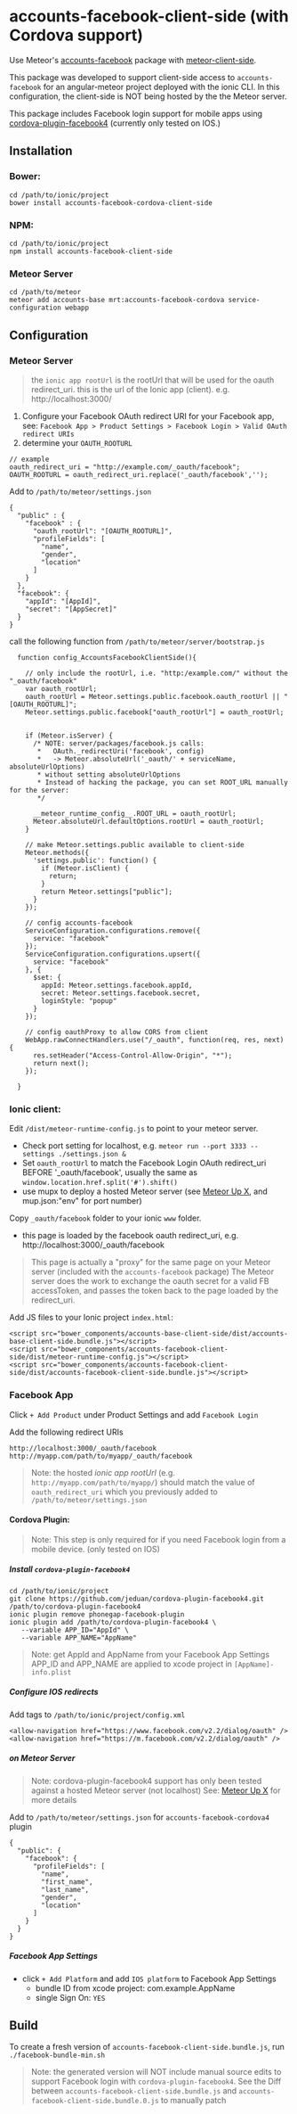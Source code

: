 # accounts-facebook-client-side (with Cordova support)

Use Meteor's [accounts-facebook][meteor-accounts] package with [meteor-client-side][meteor-client-side].

This package was developed to support client-side access to `accounts-facebook` for an angular-meteor project deployed with the ionic CLI. In this configuration, the client-side is NOT being hosted by the the Meteor server.

This package includes Facebook login support for mobile apps using [cordova-plugin-facebook4][cordova-plugin-facebook4] (currently only tested on IOS.)

## Installation

### Bower:
```
cd /path/to/ionic/project
bower install accounts-facebook-cordova-client-side
```

### NPM:
```
cd /path/to/ionic/project
npm install accounts-facebook-client-side
```

### Meteor Server
```
cd /path/to/meteor
meteor add accounts-base mrt:accounts-facebook-cordova service-configuration webapp
```


## Configuration

### Meteor Server
> the `ionic app rootUrl` is the rootUrl that will be used for the oauth redirect_uri.
> this is the url of the Ionic app (client). e.g. http://localhost:3000/

1. Configure your Facebook OAuth redirect URI for your Facebook app, see: `Facebook App > Product Settings > Facebook Login > Valid OAuth redirect URIs`
1. determine your `OAUTH_ROOTURL`

```
// example
oauth_redirect_uri = "http://example.com/_oauth/facebook";
OAUTH_ROOTURL = oauth_redirect_uri.replace('_oauth/facebook','');
```


Add to `/path/to/meteor/settings.json`
```
{
  "public" : {
    "facebook" : {
      "oauth_rootUrl": "[OAUTH_ROOTURL]",
      "profileFields": [
        "name",
        "gender",
        "location"
      ]
    }
  },
  "facebook": {
    "appId": "[AppId]",
    "secret": "[AppSecret]"
  }
}
```


call the following function from `/path/to/meteor/server/bootstrap.js`
```
  function config_AccountsFacebookClientSide(){

    // only include the rootUrl, i.e. "http:/example.com/" without the "_oauth/facebook"
    var oauth_rootUrl;
    oauth_rootUrl = Meteor.settings.public.facebook.oauth_rootUrl || "[OAUTH_ROOTURL]";
    Meteor.settings.public.facebook["oauth_rootUrl"] = oauth_rootUrl;


    if (Meteor.isServer) {
      /* NOTE: server/packages/facebook.js calls:
       *   OAuth._redirectUri('facebook', config)
       *   -> Meteor.absoluteUrl('_oauth/' + serviceName, absoluteUrlOptions)
       * without setting absoluteUrlOptions
       * Instead of hacking the package, you can set ROOT_URL manually for the server:
       */

      __meteor_runtime_config__.ROOT_URL = oauth_rootUrl;
      Meteor.absoluteUrl.defaultOptions.rootUrl = oauth_rootUrl;
    }

    // make Meteor.settings.public available to client-side
    Meteor.methods({
      'settings.public': function() {
        if (Meteor.isClient) {
          return;
        }
        return Meteor.settings["public"];
      }
    });

    // config accounts-facebook
    ServiceConfiguration.configurations.remove({
      service: "facebook"
    });
    ServiceConfiguration.configurations.upsert({
      service: "facebook"
    }, {
      $set: {
        appId: Meteor.settings.facebook.appId,
        secret: Meteor.settings.facebook.secret,
        loginStyle: "popup"
      }
    });

    // config oauthProxy to allow CORS from client
    WebApp.rawConnectHandlers.use("/_oauth", function(req, res, next) {
      res.setHeader("Access-Control-Allow-Origin", "*");
      return next();
    });

  }
```



### Ionic client:

Edit `/dist/meteor-runtime-config.js` to point to your meteor server. 
- Check port setting for localhost, e.g. `meteor run --port 3333 --settings ./settings.json &`
- Set `oauth_rootUrl` to match the Facebook Login OAuth redirect_uri BEFORE '_oauth/facebook', usually the same as `window.location.href.split('#').shift()`
- use mupx to deploy a hosted Meteor server (see [Meteor Up X][mupx], and mup.json:"env" for port number)

Copy `_oauth/facebook` folder to your ionic `www` folder.
- this page is loaded by the facebook oauth redirect_uri, e.g. http://localhost:3000/_oauth/facebook

> This page is actually a "proxy" for the same page on your Meteor server (included with the `accounts-facebook` package)
> The Meteor server does the work to exchange the oauth secret for a valid FB accessToken, and passes the token
> back to the page loaded by the redirect_uri.

Add JS files to your Ionic project `index.html`:

```
<script src="bower_components/accounts-base-client-side/dist/accounts-base-client-side.bundle.js"></script>
<script src="bower_components/accounts-facebook-client-side/dist/meteor-runtime-config.js"></script>
<script src="bower_components/accounts-facebook-client-side/dist/accounts-facebook-client-side.bundle.js"></script>
```

### Facebook App

Click `+ Add Product` under Product Settings and add `Facebook Login`

Add the following redirect URIs
```
http://localhost:3000/_oauth/facebook  http://myapp.com/path/to/myapp/_oauth/facebook 
```

> Note: the hosted *ionic app rootUrl* (e.g. `http://myapp.com/path/to/myapp/`) should match 
> the value of `oauth_redirect_uri` which you previously added to `/path/to/meteor/settings.json` 



#### Cordova Plugin:
> Note: This step is only required for if you need Facebook login from a mobile device.
> (only tested on IOS)

##### Install `cordova-plugin-facebook4`
```
cd /path/to/ionic/project
git clone https://github.com/jeduan/cordova-plugin-facebook4.git /path/to/cordova-plugin-facebook4
ionic plugin remove phonegap-facebook-plugin
ionic plugin add /path/to/cordova-plugin-facebook4 \
   --variable APP_ID="AppId" \
   --variable APP_NAME="AppName"
```
> Note: get AppId and AppName from your Facebook App Settings
> APP_ID and APP_NAME are applied to xcode project in `[AppName]-info.plist`

##### Configure IOS redirects
Add tags to `/path/to/ionic/project/config.xml`
```
<allow-navigation href="https://www.facebook.com/v2.2/dialog/oauth" />
<allow-navigation href="https://m.facebook.com/v2.2/dialog/oauth" />
```

##### on Meteor Server 
> Note: cordova-plugin-facebook4 support has only been tested against a hosted Meteor server (not localhost) 
> See: [Meteor Up X][mupx] for more details

Add to `/path/to/meteor/settings.json` for `accounts-facebook-cordova4` plugin
```
{
  "public": {
    "facebook": {
      "profileFields": [
        "name",
        "first_name",
        "last_name",
        "gender",
        "location"
      ]
    }
  }
}
```



##### Facebook App Settings
- click `+ Add Platform` and add `IOS platform` to Facebook App Settings
  - bundle ID from xcode project: com.example.AppName
  - single Sign On: `YES`


## Build

To create a fresh version of `accounts-facebook-client-side.bundle.js`, run `./facebook-bundle-min.sh`

> Note: the generated version will NOT include manual source edits to support Facebook login 
> with `cordova-plugin-facebook4`. See the Diff between `accounts-facebook-client-side.bundle.js` 
> and `accounts-facebook-client-side.bundle.0.js` to manually patch

[meteor-accounts]: https://www.meteor.com/accounts
[meteor-client-side]: https://github.com/idanwe/meteor-client-side
[cordova-plugin-facebook4]: https://github.com/jeduan/cordova-plugin-facebook4.git
[mupx]: https://github.com/arunoda/meteor-up/tree/mupx
